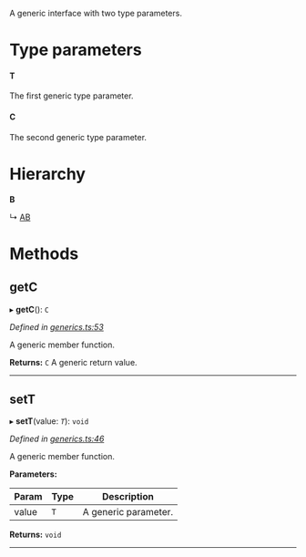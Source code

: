 

A generic interface with two type parameters.

# Type parameters
#### T 

The first generic type parameter.

#### C 

The second generic type parameter.

# Hierarchy

**B**

↳  [AB](_generics_.ab.md)

# Methods

<a id="getc"></a>

##  getC

▸ **getC**(): `C`

*Defined in [generics.ts:53](https://github.com/tgreyuk/typedoc-plugin-markdown/blob/master/test/src/generics.ts#L53)*

A generic member function.

**Returns:** `C`
A generic return value.

___
<a id="sett"></a>

##  setT

▸ **setT**(value: *`T`*): `void`

*Defined in [generics.ts:46](https://github.com/tgreyuk/typedoc-plugin-markdown/blob/master/test/src/generics.ts#L46)*

A generic member function.

**Parameters:**

| Param | Type | Description |
| ------ | ------ | ------ |
| value | `T` |  A generic parameter. |

**Returns:** `void`

___

